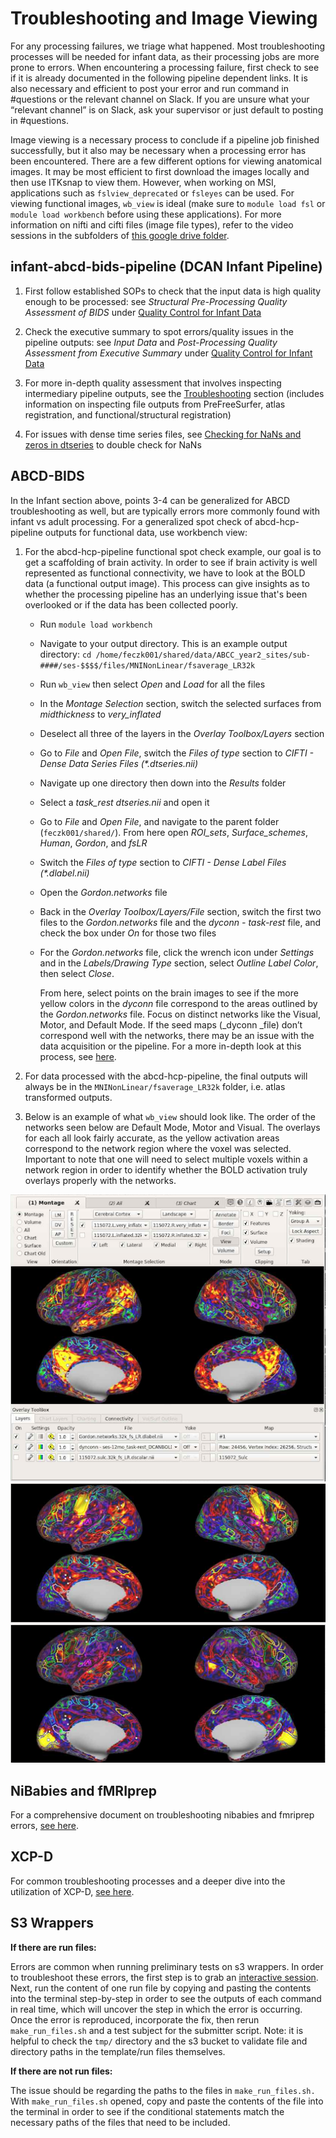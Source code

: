 # Troubleshooting and Image Viewing

For any processing failures, we triage what happened. Most troubleshooting processes will be needed for infant data, as their processing jobs are more prone to errors. When encountering a processing failure, first check to see if it is already documented in the following pipeline dependent links. It is also necessary and efficient to post your error and run command in #questions or the relevant channel on Slack. If you are unsure what your “relevant channel” is on Slack, ask your supervisor or just default to posting in #questions. 


Image viewing is a necessary process to conclude if a pipeline job finished successfully, but it also may be necessary when a processing error has been encountered. There are a few different options for viewing anatomical images. It may be most efficient to first download the images locally and then use ITKsnap to view them. However, when working on MSI, applications such as `fslview_deprecated` or `fsleyes` can be used. For viewing functional images, `wb_view` is ideal (make sure to `module load fsl` or `module load workbench` before using these applications). For more information on nifti and cifti files (image file types), refer to the video sessions in the subfolders of [this google drive folder](https://drive.google.com/drive/u/0/folders/1yc3w2zNYVZQvTcCgxKk_j6ecZLoyWiCM).


## infant-abcd-bids-pipeline (DCAN Infant Pipeline)

1. First follow established SOPs to check that the input data is high quality enough to be processed: see *Structural Pre-Processing Quality Assessment of BIDS* under [Quality Control for Infant Data](https://data-processing-handbook.readthedocs.io/en/latest/infant-qc/#structural-pre-processing-quality-assessment-of-bids-input-data)

2. Check the executive summary to spot errors/quality issues in the pipeline outputs: see _Input Data_ and *Post-Processing Quality Assessment from Executive Summary* under [Quality Control for Infant Data](https://data-processing-handbook.readthedocs.io/en/latest/infant-qc/#post-processing-quality-assessment-from-executive-summary)

3. For more in-depth quality assessment that involves inspecting intermediary pipeline outputs, see the [Troubleshooting](https://dcanlab.readthedocs.io/en/latest/manualpro/infant/troubleshooting/) section (includes information on inspecting file outputs from PreFreeSurfer, atlas registration, and functional/structural registration)

4. For issues with dense time series files, see [Checking for NaNs and zeros in dtseries](https://docs.google.com/document/d/1dvpISFRuyKDW0Fc9OCu3GO2GOOlMZ-K8w0PPLtD3oH8/edit) to double check for NaNs

## ABCD-BIDS

In the Infant section above, points 3-4 can be generalized for ABCD troubleshooting as well, but are typically errors more commonly found with infant vs adult processing. For a generalized spot check of abcd-hcp-pipeline outputs for functional data, use workbench view: 

1. For the abcd-hcp-pipeline functional spot check example, our goal is to get a scaffolding of brain activity. In order to see if brain activity is well represented as functional connectivity, we have to look at the BOLD data (a functional output image). This process can give insights as to whether the processing pipeline has an underlying issue that's been overlooked or if the data has been collected poorly.

    * Run `module load workbench`

    * Navigate to your output directory. This is an example output directory: `cd /home/feczk001/shared/data/ABCC_year2_sites/sub-####/ses-$$$$/files/MNINonLinear/fsaverage_LR32k`

    * Run `wb_view` then select *Open* and *Load* for all the files

    * In the _Montage Selection_ section, switch the selected surfaces from _midthickness_ to *very_inflated*

    * Deselect all three of the layers in the _Overlay Toolbox/Layers_ section 

    * Go to *File* and *Open File*, switch the _Files of type_ section to _CIFTI - Dense Data Series Files (*.dtseries.nii)_

    * Navigate up one directory then down into the *Results* folder

    * Select a _task_rest dtseries.nii_ and open it 
    
    * Go to *File* and *Open File*, and navigate to the parent folder (`feczk001/shared/`). From here open _ROI_sets_, _Surface_schemes_, _Human_, _Gordon_, and _fsLR_
    
    * Switch the _Files of type_ section to _CIFTI - Dense Label Files (*.dlabel.nii)_
    
    * Open the *Gordon.networks* file
    
    * Back in the _Overlay Toolbox/Layers/File_ section, switch the first two files to the *Gordon.networks* file and the *dyconn - task-rest* file, and check the box under _On_ for those two files
    
    * For the *Gordon.networks* file, click the wrench icon under *Settings* and in the *Labels/Drawing Type* section, select *Outline Label Color*, then select *Close*.

        From here, select points on the brain images to see if the more yellow colors in the _dyconn_ file correspond to the areas outlined by the _Gordon.networks_ file. Focus on distinct networks like the Visual, Motor, and Default Mode. If the seed maps (_dyconn _file) don’t correspond well with the networks, there may be an issue with the data acquisition or the pipeline. For a more in-depth look at this process, see [here](https://umn.app.box.com/file/980329914631). 

2. For data processed with the abcd-hcp-pipeline, the final outputs will always be in the `MNINonLinear/fsaverage_LR32k` folder, i.e. atlas transformed outputs.

3. Below is an example of what `wb_view` should look like. The order of the networks seen below are Default Mode, Motor and Visual. The overlays for each all look fairly accurate, as the yellow activation areas correspond to the network region where the voxel was selected. Important to note that one will need to select multiple voxels within a network region in order to identify whether the BOLD activation truly overlays properly with the networks.

![Example of wb_view](img/wb-view.png)
![Example of wb_view](img/wb-view2.png)
![Example of wb_view](img/wb-view3.png)


## NiBabies and fMRIprep

For a comprehensive document on troubleshooting nibabies and fmriprep errors, [see here](https://docs.google.com/document/u/0/d/16qSEPV1_FHOHBq2eJOuZLqISv-0zCbpOJQ7HesEQCv4/edit).

## XCP-D

For common troubleshooting processes and a deeper dive into the utilization of XCP-D, [see here](https://umn.app.box.com/folder/149404140292?s=3gmexhky3rtxafdo118rh1c0c2x35jl6).

## S3 Wrappers


**If there are run files:**


Errors are common when running preliminary tests on s3 wrappers. In order to troubleshoot these errors, the first step is to grab an [interactive session](slurm-params.md#srun-immediately-run-a-command-using-the-specified-compute-resources). Next, run the content of one run file by copying and pasting the contents into the terminal step-by-step in order to see the outputs of each command in real time, which will uncover the step in which the error is occurring. Once the error is reproduced, incorporate the fix, then rerun `make_run_files.sh` and a test subject for the submitter script.
Note: it is helpful to check the `tmp/` directory and the s3 bucket to validate file and directory paths in the template/run files themselves.


**If there are not run files:**


The issue should be regarding the paths to the files in `make_run_files.sh.` With `make_run_files.sh` opened, copy and paste the contents of the file into the terminal in order to see if the conditional statements match the necessary paths of the files that need to be included. 

